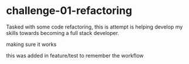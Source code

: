 # challenge-01-refactoring
Tasked with some code refactoring, this is attempt is helping develop my skills towards becoming a full stack developer.

making sure it works

this was added in feature/test to remember the workflow